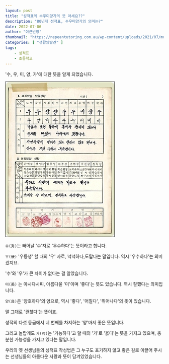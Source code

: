 ```yaml
---
layout: post 
title: "성적표의 수우미양가의 뜻 아세요??"
description: "80년대 성적표, 수우미양가의 의미는?"
date: 2022-07-06
author: "야근반장"
thumbnail: "https://nepeantutoring.com.au/wp-content/uploads/2021/07/museums-victoria-n1LIveUPls4-unsplash.jpg"
categories: [ "생활의발견" ]
tags:
    - 성적표
    - 초등학교
---
```


'수, 우, 미, 양, 가'에 대한 뜻을 알게 되었습니다. 

![](1711281139207520.jpg)

`수(秀)`는 빼어날 '수'자로 '우수하다'는 뜻이라고 합니다. 

`우(優)` '우등생' 할 때의 '우' 자로, 넉넉하다,도탑다는 말입니다. 역시 '우수하다'는 의미겠지요. 

'수'와 '우'가 큰 차이가 없다는 걸 알았습니다. 

`미(美)` 는 아시다시피, 아름다울 '미'이며 '좋다'는 뜻도 있습니다. 역시 잘했다는 의미입니다. 

`양(良)`은 '양호하다'의 양으로, 역시 '좋다', '어질다', '뛰어나다'의 뜻이 있습니다. 

말 그대로 '괜찮다'는 뜻이죠. 

성적의 다섯 등급에서 네 번째를 차지하는 '양'마저 좋은 뜻입니다. 

그리고 놀랍게도 `가(可)`는 '가능하다'고 할 때의 '가'로 '옳다'는 뜻을 가지고 있으며, 충분한 가능성을 가지고 있다는 말입니다. 

우리의 옛 선생님들의 성적표 작성법은 그 누구도 포기하지 않고 좋은 길로 이끌어 주시는 선생님들의 아름다운 사랑과 뜻이 담겨있었습니다. 

